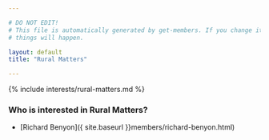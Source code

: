 ```yaml
---

# DO NOT EDIT!
# This file is automatically generated by get-members. If you change it, bad
# things will happen.

layout: default
title: "Rural Matters"

---
```


{% include interests/rural-matters.md %}

### Who is interested in Rural Matters?


* [Richard Benyon]({ site.baseurl }}members/richard-benyon.html)
